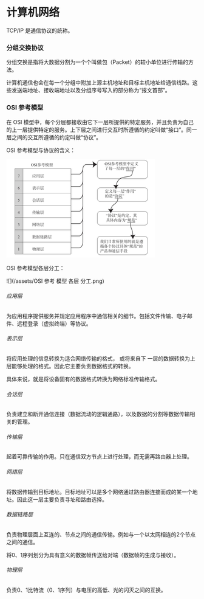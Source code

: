 # 计算机网络

TCP/IP 是通信协议的统称。

### 分组交换协议

分组交换是指将大数据分割为一个个叫做包（Packet）的较小单位进行传输的方法。

计算机通信也会在每一个分组中附加上源主机地址和目标主机地址给通信线路。这些发送端地址、接收端地址以及分组序号写入的部分称为“报文首部”。

### OSI 参考模型

在 OSI 模型中，每个分层都接收由它下一层所提供的特定服务，并且负责为自己的上一层提供特定的服务。上下层之间进行交互时所遵循的约定叫做“接口”。同一层之间的交互所遵循的约定叫做“协议”。

OSI 参考模型与协议的含义：

![](/assets/OSI参考模型与协议的含义.png)

OSI 参考模型各层分工：

![](/assets/OSI 参考 模型 各层 分工.png)

###### 应用层

为应用程序提供服务并规定应用程序中通信相关的细节。包括文件传输、电子邮件、远程登录（虚拟终端）等协议。

###### 表示层

将应用处理的信息转换为适合网络传输的格式， 或将来自下 一层的数据转换为上层能够处理的格式。因此它主要负责数据格式的转换。

具体来说，就是将设备固有的数据格式转换为网络标准传输格式。

###### 会话层

负责建立和断开通信连接（数据流动的逻辑通路），以及数据的分割等数据传输相关的管理。

###### 传输层

起着可靠传输的作用。只在通信双方节点上进行处理，而无需再路由器上处理。

###### 网络层

将数据传输到目标地址。目标地址可以是多个网络通过路由器连接而成的某一个地址。因此这一层主要负责寻址和路由选择。

###### 数据链路层

负责物理层面上互连的、节点之间的通信传输。例如与一个以太网相连的2个节点之间的通信。

将0、1序列划分为具有意义的数据帧传送给对端（数据帧的生成与接收）。

###### 物理层

负责0、1比特流（0、1序列）与电压的高低、光的闪灭之间的互换。



